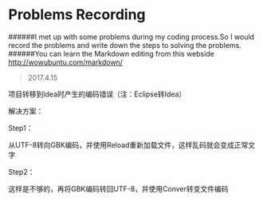 Problems Recording
=====
######I met up with some problems during my coding process.So I would record the problems and write down the steps to solving the problems.
######You can learn the Markdown editing from this webside <http://wowubuntu.com/markdown/>
>2017.4.15

项目转移到Idea时产生的编码错误（注：Eclipse转Idea）

解决方案：

Step1：

从UTF-8转向GBK编码，并使用Reload重新加载文件，这样乱码就会变成正常文字

Step2：

这样是不够的，再将GBK编码转回UTF-8，并使用Conver转变文件编码






